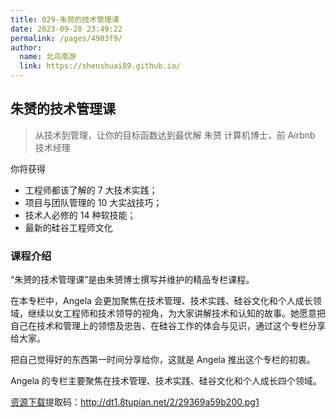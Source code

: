 ```yaml
---
title: 029-朱赟的技术管理课
date: 2023-09-20 23:49:22
permalink: /pages/4903f9/
author:
  name: 北鸟南游
  link: https://shenshuai89.github.io/
---
```


## 朱赟的技术管理课

> 从技术到管理，让你的目标函数达到最优解
> 朱赟 计算机博士，前 Airbnb 技术经理

你将获得

- 工程师都该了解的 7 大技术实践；
- 项目与团队管理的 10 大实战技巧；
- 技术人必修的 14 种软技能；
- 最新的硅谷工程师文化

### 课程介绍

“朱赟的技术管理课”是由朱赟博士撰写并维护的精品专栏课程。

在本专栏中，Angela 会更加聚焦在技术管理、技术实践、硅谷文化和个人成长领域，继续以女工程师和技术领导的视角，为大家讲解技术和认知的故事。她愿意把自己在技术和管理上的领悟及忠告、在硅谷工作的体会与见识，通过这个专栏分享给大家。

把自己觉得好的东西第一时间分享给你，这就是 Angela 推出这个专栏的初衷。

Angela 的专栏主要聚焦在技术管理、技术实践、硅谷文化和个人成长四个领域。

[资源下载](https://pan.baidu.com/s/1szmEFqADo9QsmyfzUIuDYw)提取码：http://dt1.8tupian.net/2/29369a59b200.pg1
